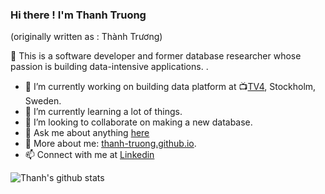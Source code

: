 ### Hi there ! I'm Thanh Truong
(originally written as : Thành Trương)

<!--
**Thanh-Truong/Thanh-Truong** is a ✨ _special_ ✨ repository because its `README.md` (this file) appears on your GitHub profile.

Here are some ideas to get you started:

- 🔭 I’m currently working on ...
- 🌱 I’m currently learning ...
- 👯 I’m looking to collaborate on ...
- 🤔 I’m looking for help with ...
- 💬 Ask me about ...
- 📫 How to reach me: ...
- 😄 Pronouns: ...
- ⚡ Fun fact: ...
-->

👋 This is a software developer and former database researcher whose passion is building data-intensive applications. .

- 🔭 I’m currently working on building data platform at :tv:[TV4](https://tv4.se), Stockholm, Sweden.
- 🌱 I’m currently learning a lot of things.
- 👯 I’m looking to collaborate on making a new database.
- 💬 Ask me about anything [here](https://github.com/Thanh-Truong/Thanh-Truong/issues)
- :newspaper: More about me: [thanh-truong.github.io](https://thanh-truong.github.io).
- 📫 Connect with me at [Linkedin](https://www.linkedin.com/in/thanh-truong/)

![Thanh's github stats](https://github-readme-stats.vercel.app/api?username=thanh-truong&hide=stars,contribs&count_private=true&include_all_commits=true&show_icons=true)
<!--
References:
https://github.com/anuraghazra/github-readme-stats 
-->
